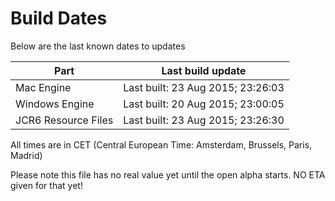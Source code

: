 # Build Dates

Below are the last known dates to updates

Part | Last build update
-----|-----
Mac Engine | Last built: 23 Aug 2015; 23:26:03
Windows Engine | Last built: 20 Aug 2015; 23:00:05
JCR6 Resource Files | Last built: 23 Aug 2015; 23:26:30
All times are in CET (Central European Time: Amsterdam, Brussels, Paris, Madrid)


Please note this file has no real value yet until the open alpha starts. NO ETA given for that yet!
